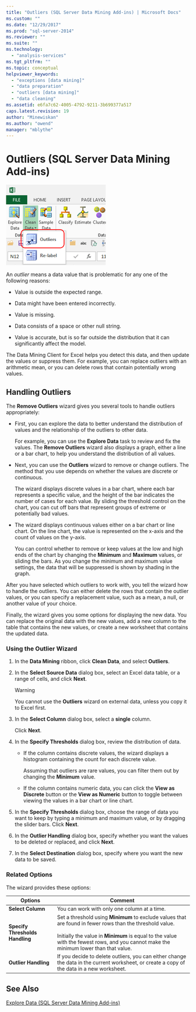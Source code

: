 ```yaml
---
title: "Outliers (SQL Server Data Mining Add-ins) | Microsoft Docs"
ms.custom: ""
ms.date: "12/29/2017"
ms.prod: "sql-server-2014"
ms.reviewer: ""
ms.suite: ""
ms.technology: 
  - "analysis-services"
ms.tgt_pltfrm: ""
ms.topic: conceptual
helpviewer_keywords: 
  - "exceptions [data mining]"
  - "data preparation"
  - "outliers [data mining]"
  - "data cleaning"
ms.assetid: e6fa7c62-4005-4792-9211-3b699377a517
caps.latest.revision: 19
author: "Minewiskan"
ms.author: "owend"
manager: "mblythe"
---
```

# Outliers (SQL Server Data Mining Add-ins)
  ![Outliers wizard in Data Mining ribbon](media/dmc-outliers.gif "Outliers wizard in Data Mining ribbon")  
  
 An *outlier* means a data value that is problematic for any one of the following reasons:  
  
-   Value is outside the expected range.  
  
-   Data might have been entered incorrectly.  
  
-   Value is missing.  
  
-   Data consists of a space or other null string.  
  
-   Value is accurate, but is so far outside the distribution that it can significantly affect the model.  
  
 The Data Mining Client for Excel helps you detect this data, and then update the values or suppress them. For example, you can replace outliers with an arithmetic mean, or you can delete rows that contain potentially wrong values.  
  
## Handling Outliers  
 The **Remove Outliers** wizard gives you several tools to handle outliers appropriately:  
  
-   First, you can explore the data to better understand the distribution of values and the relationship of the outliers to other data.  
  
     For example, you can use the **Explore Data** task to review and fix the values. The **Remove Outliers** wizard also displays a graph, either a line or a bar chart, to help you understand the distribution of all values.  
  
-   Next, you can use the **Outliers** wizard to remove or change outliers. The method that you use depends on whether the values are discrete or continuous.  
  
     The wizard displays discrete values in a bar chart, where each bar represents a specific value, and the height of the bar indicates the number of cases for each value. By sliding the threshold control on the chart, you can cut off bars that represent groups of extreme or potentially bad values.  
  
-   The wizard displays continuous values either on a bar chart or line chart. On the line chart, the value is represented on the x-axis and the count of values on the y-axis.  
  
     You can control whether to remove or keep values at the low and high ends of the chart by changing the **Minimum** and **Maximum** values, or sliding the bars. As you change the minimum and maximum value settings, the data that will be suppressed is shown by shading in the graph.  
  
 After you have selected which outliers to work with, you tell the wizard how to handle the outliers. You can either delete the rows that contain the outlier values, or you can specify a replacement value, such as a mean, a null, or another value of your choice.  
  
 Finally, the wizard gives you some options for displaying the new data. You can replace the original data with the new values, add a new column to the table that contains the new values, or create a new worksheet that contains the updated data.  
  
### Using the Outlier Wizard  
  
1.  In the **Data Mining** ribbon, click **Clean Data**, and select **Outliers**.  
  
2.  In the **Select Source Data** dialog box, select an Excel data table, or a range of cells, and click **Next**.  
  
    > [!WARNING]  
    >  You cannot use the **Outliers** wizard on external data, unless you copy it to Excel first.  
  
3.  In the **Select Column** dialog box, select a **single** column.  
  
     Click **Next**.  
  
4.  In the **Specify Thresholds** dialog box, review the distribution of data.  
  
    -   If the column contains discrete values, the wizard displays a histogram containing the count for each discrete value.  
  
         Assuming that outliers are rare values, you can filter them out by changing the **Minimum** value.  
  
    -   If the column contains numeric data, you can click the **View as Discrete** button or the **View as Numeric** button to toggle between viewing the values in a bar chart or line chart.  
  
5.  In the **Specify Thresholds** dialog box, choose the range of data you want to keep by typing a minimum and maximum value, or by dragging the slider bars. Click **Next**.  
  
6.  In the **Outlier Handling** dialog box, specify whether you want the values to be deleted or replaced, and click **Next**.  
  
7.  In the **Select Destination** dialog box, specify where you want the new data to be saved.  
  
### Related Options  
 The wizard provides these options:  
  
|**Options**|**Comment**|  
|-----------------|-----------------|  
|**Select Column**|You can work with only one column at a time.|  
|**Specify Thresholds Handling**|Set a threshold using **Minimum** to exclude values that are found in fewer rows than the threshold value.<br /><br /> Initially the value in **Minimum** is equal to the value with the fewest rows, and you cannot make the minimum lower than that value.|  
|**Outlier Handling**|If you decide to delete outliers, you can either change the data in the current worksheet, or create a copy of the data in a new worksheet.|  
  
## See Also  
 [Explore Data &#40;SQL Server Data Mining Add-ins&#41;](explore-data-sql-server-data-mining-add-ins.md)  
  
  